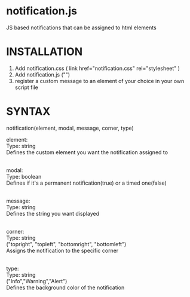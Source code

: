 # notification.js
JS based notifications that can be assigned to html elements

# INSTALLATION

1. Add notification.css ( link href="notification.css" rel="stylesheet" )
2. Add notification.js  ("<script src="notification.js"></script>")
3. register a custom message to an element of your choice in your own script file 



# SYNTAX

notification(element, modal, message, corner, type)

element: <br>
Type: string<br>
Defines the custom element you want the notification assigned to<br><br>

modal:<br>
Type: boolean<br>
Defines if it's a permanent notification(true) or a timed one(false)<br><br>

message:<br>
Type: string<br>
Defines the string you want displayed<br><br>

corner:<br>
Type: string<br>
("topright", "topleft", "bottomright", "bottomleft")<br>
Assigns the notification to the specific corner<br><br>

type:<br>
Type: string<br>
("Info","Warning","Alert")<br>
Defines the background color of the notification<br><br>
